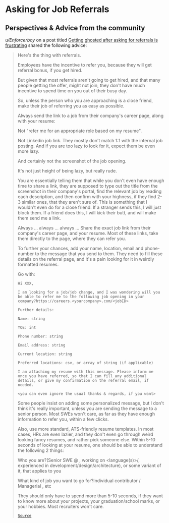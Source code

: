 # Asking for Job Referrals

## Perspectives & Advice from the community

_u/Enforcerboy_ on a post titled [Getting ghosted after asking for referrals is frustrating](https://www.reddit.com/r/developersIndia/comments/vclqru/getting_ghosted_after_asking_for_referrals_is/) shared the following advice:

<blockquote>

Here's the thing with referrals.

Employees have the incentive to refer you, because they will get referral bonus, if you get hired.

But given that most referrals aren't going to get hired, and that many people getting the offer, might not join, they don't have much incentive to spend time on you out of their busy day.


So, unless the person who you are approaching is a close friend, make their job of referring you as easy as possible.

Always send the link to a job from their company's career page, along with your resume:

Not "refer me for an appropriate role based on my resume".

Not Linkedin job link. They mostly don't match 1:1 with the internal job posting. And if you are too lazy to look for it, expect them be even more lazy.

And certainly not the screenshot of the job opening.


It's not just height of being lazy, but really rude.

You are essentially telling them that while you don't even have enough time to share a link, they are supposed to type out the title from the screenshot in their company's portal, find the relevant job by reading each description, and then confirm with your highness, if they find 2-3 similar ones, that they aren't sure of. This is something that I wouldn't even do for a close friend. If a stranger sends this, I will just block them. If a friend does this, I will kick their butt, and will make them send me a link.


Always ... always ... always ... Share the exact job link from their company's career page, and your resume. Most of these links, take them directly to the page, where they can refer you.

To further your chances, add your name, location, email and phone-number to the message that you send to them. They need to fill these details on the referral page, and it's a pain looking for it in weirdly formatted resumes.

Go with:

```
Hi XXX,

I am looking for a job/job change, and I was wondering will you be able to refer me to the following job opening in your company?https://careers.<yourcompany>.com/<jobID>

Further details:

Name: string

YOE: int

Phone number: string

Email address: string

Current location: string

Preferred locations: csv, or array of string (if applicable)

I am attaching my resume with this message. Please inform me once you have referred, so that I can fill any additional details, or give my confirmation on the referral email, if needed.

<you can even ignore the usual thanks & regards, if you want>
```

Some people insist on adding some personalized message, but I don't think it's really important, unless you are sending the message to a senior person. Most SWEs won't care, as far as they have enough information to refer you, within a few clicks.

Also, use more standard, ATS-friendly resume templates. In most cases, HRs are even lazier, and they don't even go through weird looking fancy resumes, and rather pick someone else. Within 5-10 seconds of looking at your resume, one should be able to understand the following 2 things:

Who you are?(Senior SWE @ <company>, working on <language(s)>/<tech stack>, experienced in <domain> development/design/architecture), or some variant of it, that applies to you

What kind of job you want to go for?Individual contributor / Managerial , etc

They should only have to spend more than 5-10 seconds, if they want to know more about your projects, your graduation/school marks, or your hobbies. Most recruiters won't care.

[`Source`](https://www.reddit.com/r/developersIndia/comments/vclqru/comment/icffcq0/?utm_source=share&utm_medium=web3x&utm_name=web3xcss&utm_term=1&utm_content=share_button)

</blockquote>